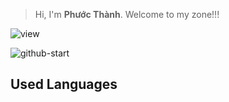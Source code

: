 > Hi, I'm **Phước Thành**. Welcome to my zone!!!

![view](https://komarev.com/ghpvc/?username=thanhlp18)

![github-start](https://github-readme-stats.vercel.app/api?username=thanhlp18&count_private=true&show_icons=true)

<!-- ![details](https://github-readme-stats.vercel.app/api/top-langs/?username=thanhlp18&layout=compact) -->


## Used Languages
<script src="https://code.iconify.design/2/2.2.1/iconify.min.js"></script>
<span class="iconify" data-icon="logos:javascript"></span>



